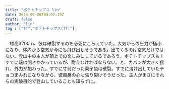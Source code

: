 ```yaml
---
title: "ポテトチップス lin"
date: 2023-06-26T03:07:19Z
draft: false
author: "lin"
tag : ["TT","ポテトチップス(TT)"]
---
```


　標高3200ｍ、彼は破裂するのを必死にこらえていた。大気からの圧力が極小になり、体内から空気が今にも飛び出しそうである。出てくるのは空気だけではない。登山中の主人が頂上での楽しみにしているであろう、ポテトチップスも！　すでに端は開きかかっているが、耐えなければならない。と、カバンが大きく揺れ、外力が加わった。すでに寸前だった菓子袋は破裂。すでに溶け出していたチョコまみれになりながら、彼自身の心も張り裂けそうだった。主人がまさにそれらの実験目的で登山していることも知らずに。